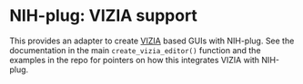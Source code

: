 # NIH-plug: VIZIA support

This provides an adapter to create [VIZIA](https://github.com/geom3trik/VIZIA)
based GUIs with NIH-plug. See the documentation in the main
`create_vizia_editor()` function and the examples in the repo for pointers on
how this integrates VIZIA with NIH-plug.
